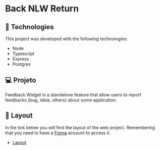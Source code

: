 # Back NLW Return

## 🚀 Technologies

This project was developed with the following technologies:

- Node
- Typescript
- Express
- Postgres

## 💻 Projeto

Feedback Widget is a standalone feature that allow users to report feedbacks (bug, ideia, others) about some application. 

## 🔖 Layout

In the link below you will find the layout of the web project. Remembering that you need to have a [Figma](http://figma.com/) account to access it.

- [Layout](https://www.figma.com/file/bgQb1LHFPukk01DwuhlrZL/Feedback-Widget-(Community)?node-id=100%3A2114)

